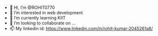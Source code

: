 - 👋 Hi, I’m @ROHIT0770
- 👀 I’m interested in web development
- 🌱 I’m currently learning KIIT
- 💞️ I’m looking to collaborate on ...
- 📫 My linkedin id: https://www.linkedin.com/in/rohit-kumar-2045261a8/

<!---
ROHIT0770/ROHIT0770 is a ✨ special ✨ repository because its `README.md` (this file) appears on your GitHub profile.
You can click the Preview link to take a look at your changes.
--->
